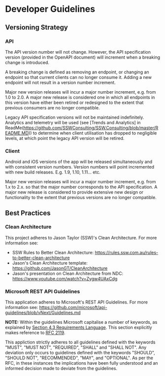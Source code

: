 # Developer Guidelines

## Versioning Strategy

### API
The API version number will not change. However, the API specification version (provided in the OpenAPI document) will increment when a breaking change is introduced.

A breaking change is defined as removing an endpoint, or changing an endpoint so that current clients can no longer consume it. Adding a new endpoint will not result in a version number increment.

Major new version releases will incur a major number increment, e.g. from 1.0 to 2.0. A major new release is considered one in which all endpoints in this version have either been retired or redesigned to the extent that previous consumers are no longer compatible.

Legacy API specification versions will not be maintained indefinitely. Analytics and telemetry will be used (see [Trends and Analytics] in ReadMe(https://github.com/SSWConsulting/SSW.Consulting/blob/master/README.MD)) to determine when client utilisation has dropped to negligible levels, at which point the legacy API version will be retired.

### Client
Android and iOS versions of the app will be released simultaneously and with consistent version numbers. Version numbers will point incremented with new build releases. E.g. 1.9, 1.10, 1.11... etc.

Major new version releases will incur a major number increment, e.g. from 1.x to 2.x. so that the major number corresponds to the API specification. A major new release is considered to provide extensive new design or functionality to the extent that previous versions are no longer compatible.

## Best Practices

### Clean Architecture
This project adheres to Jason Taylor (SSW)'s Clean Architecture. For more information see:

* SSW Rules to Better Clean Architecture: https://rules.ssw.com.au/rules-to-better-clean-architecture
* Jason's Clean Architecture template: https://github.com/JasonGT/CleanArchitecture
* Jason's presentation on Clean Architecture from NDC: https://www.youtube.com/watch?v=Zygw4UAxCdg

### Microsoft REST API Guidelines
This application adheres to Microsoft's REST API Guidelines. For more information see: https://github.com/microsoft/api-guidelines/blob/vNext/Guidelines.md

**NOTE:** Within the guidelines Microsoft capitalise a number of keywords, as explained by [Section 4.3 Requirements Language](https://github.com/microsoft/api-guidelines/blob/vNext/Guidelines.md#43-requirements-language). This section explicitly makes reference to [RFC 2119](https://www.ietf.org/rfc/rfc2119.txt).

This appliction strictly adheres to all guidelines defined with the keywords "MUST", "MUST NOT", "REQUIRED", "SHALL" and "SHALL NOT".
Any deviation only occurs to guidelines defined with the keywords "SHOULD", "SHOULD NOT", "RECOMMENDED", "MAY", and "OPTIONAL". As per the RFC, in these instances the implications have been fully understood and an informed decision made to deviate from the guidelines.
